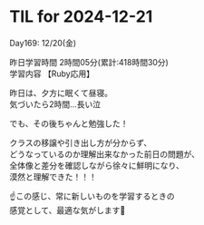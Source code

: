 # TIL for 2024-12-21
Day169: 12/20(金)<br>

昨日学習時間 2時間05分(累計:418時間30分)<br>
学習内容 【Ruby応用】<br>

昨日は、夕方に眠くて昼寝。<br>
気づいたら2時間…長い泣<br>

でも、その後ちゃんと勉強した！<br>

クラスの移譲や引き出し方が分からず、<br>
どうなっているのか理解出来なかった前日の問題が、<br>
全体像と差分を確認しながら徐々に鮮明になり、<br>
漠然と理解できた！！！<br>

☝️この感じ、常に新しいものを学習するときの<br>
感覚として、最適な気がします🙏<br>